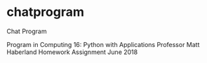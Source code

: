 # chatprogram
Chat Program 

Program in Computing 16: Python with Applications 
Professor Matt Haberland
Homework Assignment
June 2018
